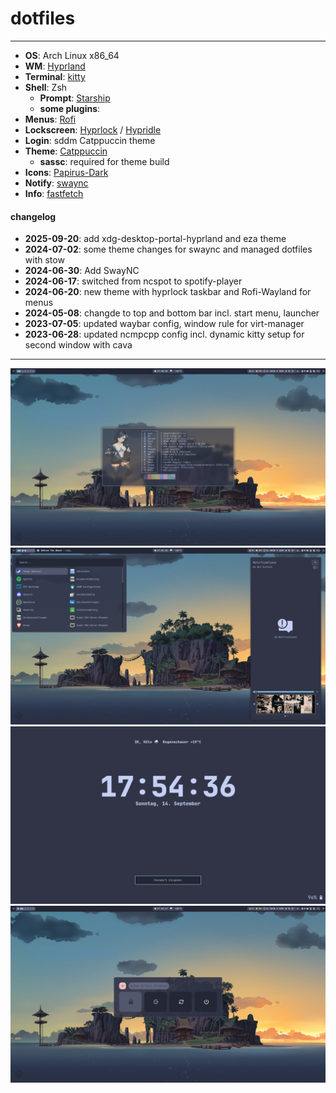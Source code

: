 # dotfiles

---

- **OS**: Arch Linux x86_64
- **WM**: [Hyprland](https://github.com/hyprwm/Hyprland)
- **Terminal**: [kitty](https://github.com/kovidgoyal/kitty)
- **Shell**: Zsh
  - **Prompt**: [Starship](https://github.com/starship/starship)
  - **some plugins**:
- **Menus**: [Rofi](https://github.com/davatorium/rofi)
- **Lockscreen**: [Hyprlock](https://github.com/hyprwm/hyprlock) / [Hypridle](https://github.com/hyprwm/hypridle)
- **Login**: sddm Catppuccin theme
- **Theme**: [Catppuccin](https://github.com/Fausto-Korpsvart/Catppuccin-GTK-Theme.git)
  - **sassc**: required for theme build
- **Icons**: [Papirus-Dark](https://github.com/PapirusDevelopmentTeam/papirus-icon-theme)
- **Notify**: [swaync](https://github.com/ErikReider/SwayNotificationCenter)
- **Info**: [fastfetch](https://github.com/fastfetch-cli/fastfetch)

#### changelog

- **2025-09-20**: add xdg-desktop-portal-hyprland and eza theme
- **2024-07-02**: some theme changes for swaync and managed dotfiles with stow
- **2024-06-30**: Add SwayNC
- **2024-06-17**: switched from ncspot to spotify-player
- **2024-06-20**: new theme with hyprlock taskbar and Rofi-Wayland for menus
- **2024-05-08**: changde to top and bottom bar incl. start menu, launcher
- **2023-07-05**: updated waybar config, window rule for virt-manager
- **2023-06-28**: updated ncmpcpp config incl. dynamic kitty setup for second window with cava

---

![Screenshot](screenshot-1.png "Screenshot Sysinfo")
![Screenshot](screenshot-2.png "Screenshot Notify and Startmenu")
![Screenshot](screenshot-3.png "Screenshot Hyprlock")
![Screenshot](screenshot-4.png "Screenshot Power Menu")
